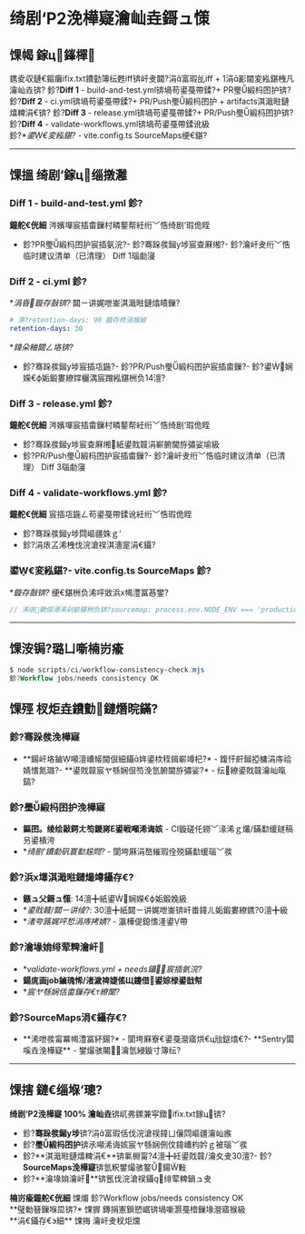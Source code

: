 ﻿# 绮剧‘P2浼樺寲瀹屾垚鎶ュ憡

## 馃幆 鎵ц鎽樿

鎸夌収鏈€鏂癱ifix.txt鐨勭簿纭甦iff锛屽叏閮?涓富瑕乨iff + 1涓彲閫変紭鍖栧凡瀹屾垚锛?
鉁?**Diff 1** - build-and-test.yml锛堝苟鍙戞帶鍒?+ PR璺緞杩囨护锛?
鉁?**Diff 2** - ci.yml锛堝苟鍙戞帶鍒?+ PR/Push璺緞杩囨护 + artifacts淇濈暀鏈熺粺涓€锛?
鉁?**Diff 3** - release.yml锛堝苟鍙戞帶鍒?+ PR/Push璺緞杩囨护锛?
鉁?**Diff 4** - validate-workflows.yml锛堝苟鍙戞帶鍒讹級  
鉁?\*_鍙€変紭鍖?_ - vite.config.ts SourceMaps绠€鍖?

---

## 馃搵 绮剧‘鎵ц缁撴灉

### Diff 1 - build-and-test.yml 鉁?

**鐘舵€侊細** 涔嬪墠宸插畬鏁村疄鐜帮紝绗﹀悎绮剧‘瑕佹眰

- 鉁?PR璺緞杩囨护宸插氨浣?- 鉁?骞跺彂鎺у埗宸查厤缃?- 鉁?瀹屽叏绗﹀悎临时建议清单（已清理） Diff 1瑙勮寖

### Diff 2 - ci.yml 鉁?

\*_涓昏鏇存敼锛?_ 閮ㄧ讲娓呭崟淇濈暀鏈熻皟鏁?

```yaml
# 浠?retention-days: 90 鏇存柊涓猴細
retention-days: 30
```

\*_鍏朵粬閮ㄥ垎锛?_

- 鉁?骞跺彂鎺у埗宸插瓨鍦?- 鉁?PR/Push璺緞杩囨护宸插畬鏁?- 鉁?鍙娴嬫€ф姤鍛婁繚鐣欐湡宸蹭紭鍖栦负14澶?

### Diff 3 - release.yml 鉁?

**鐘舵€侊細** 涔嬪墠宸插畬鏁村疄鐜帮紝绗﹀悎绮剧‘瑕佹眰

- 鉁?骞跺彂鎺у埗宸查厤缃紙鍙戝竷涓嶄腑閫斿彇娑堬級
- 鉁?PR/Push璺緞杩囨护宸插畬鏁?- 鉁?瀹屽叏绗﹀悎临时建议清单（已清理） Diff 3瑙勮寖

### Diff 4 - validate-workflows.yml 鉁?

**鐘舵€侊細** 宸插瓨鍦ㄥ苟鍙戞帶鍒讹紝绗﹀悎瑕佹眰

- 鉁?骞跺彂鎺у埗閰嶇疆姝ｇ‘
- 鉁?涓庡叾浠栧伐浣滄祦淇濇寔涓€鑷?

### 鍙€変紭鍖?- vite.config.ts SourceMaps 鉁?

\*_鏇存敼锛?_ 绠€鍖栦负浠呯敓浜х幆澧冨惎鐢?

```typescript
// 浠庡鏉傛潯浠剁畝鍖栦负锛?sourcemap: process.env.NODE_ENV === 'production',
```

---

## 馃洝锔?璐ㄩ噺楠岃瘉

```powershell
$ node scripts/ci/workflow-consistency-check.mjs
鉁?Workflow jobs/needs consistency OK
```

## 馃殌 杈炬垚鐨勯鏈熸晥鏋?

### 鉁?骞跺彂浼樺寲

- **鍚屽垎鏀噸澶嶆帹閫佷細鑷姩鍙栨秷鍓嶄竴杞?\* - 鍑忓皯鎺掗槦涓庤祫婧愭氮璐?- **鍙戝竷宸ヤ綔娴佷笉浼氫腑閫斿彇娑?\* - 纭繚鍙戝竷瀹屾暣鎬?

### 鉁?璺緞杩囨护浼樺寲

- **鏂囨。绫绘敼鍔ㄤ笉鍐嶈Е鍙戦噸浠诲姟** - CI鏇磋仛鐒﹀湪浠ｇ爜/鏋勫缓鐩稿叧鍙樻洿
- \*_绮剧‘鐨勮矾寰勫尮閰?_ - 閬垮厤涓嶅繀瑕佺殑鏋勫缓瑙﹀彂

### 鉁?浜х墿淇濈暀鏈熶竴鑷存€?

- **鏃ュ父鎶ュ憡**: 14澶╋紙鍙娴嬫€ф姤鍛婏級
- \*_鍙戝竷/閮ㄧ讲绫?_: 30澶╋紙閮ㄧ讲娓呭崟锛屽畨鍏ㄦ姤鍛婁繚鎸?0澶╋級
- \*_渚夸簬娓呯悊涓庤拷婧?_ - 瀛樺偍鎴愭湰鍙帶

### 鉁?瀹堟姢绯荤粺瀹屽

- \*_validate-workflows.yml + needs鑷宸插氨浣?_
- **鍚庣画job鏀瑰悕/渚濊禆婕傜Щ鑳借鍙婃椂鍙戠幇**
- \*_宸ヤ綔娴佸畬鏁存€т繚闅?_

### 鉁?SourceMaps涓€鑷存€?

- **浠呭彂甯冪幆澧冨紑鍚?\* - 閬垮厤寮€鍙戞瀯寤烘€ц兘鎹熻€?- **Sentry闆嗘垚浼樺寲\*\* - 鐢熶骇闂瀹氫綅鏇寸簿纭?

---

## 馃搳 鏈€缁堢‘璁?

**绮剧‘P2浼樺寲 100% 瀹屾垚**锛屼弗鏍兼寜鐓ifix.txt鎵ц锛?

- 鉁?**骞跺彂鎺у埗**锛?涓富瑕佸伐浣滄祦鍏ㄩ儴閰嶇疆瀹屾瘯
- 鉁?**璺緞杩囨护**锛氶噸浠诲姟宸ヤ綔娴侀伩鍏嶆枃妗ｇ被瑙﹀彂
- 鉁?**淇濈暀鏈熺粺涓€**锛氭棩甯?4澶╋紝鍙戝竷/瀹夊叏30澶?- 鉁?**SourceMaps浼樺寲**锛氫粎鐢熶骇鐜鍚敤
- 鉁?**瀹堟姢瀹屽**锛氬伐浣滄祦鑷绯荤粺鍋ュ叏

**楠岃瘉鐘舵€侊細** 馃煝 鉁?Workflow jobs/needs consistency OK  
**璧勬簮鏁堢巼锛?\* 馃搱 鏄捐憲鎻愬崌锛堝噺灏戞棤鏁堟瀯寤猴級  
**涓€鑷存€э細\*\* 馃挴 瀹屽叏杈炬爣
